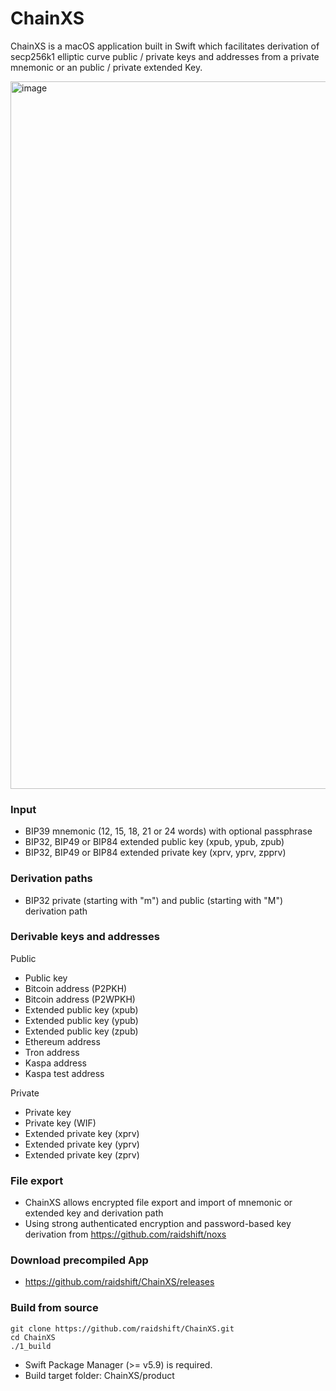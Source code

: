 # ChainXS

ChainXS is a macOS application built in Swift which facilitates derivation of secp256k1 elliptic curve public / private keys and addresses from a private mnemonic or an public / private extended Key.

<img width="1132" alt="image" src="https://github.com/user-attachments/assets/66d974ca-6273-4257-a692-bf72d307c921" />

### Input
* BIP39 mnemonic (12, 15, 18, 21 or 24 words) with optional passphrase
* BIP32, BIP49 or BIP84 extended public key (xpub, ypub, zpub)
* BIP32, BIP49 or BIP84 extended private key (xprv, yprv, zpprv)

### Derivation paths
* BIP32 private (starting with "m") and public (starting with "M") derivation path

### Derivable keys and addresses

Public
* Public key
* Bitcoin address (P2PKH)
* Bitcoin address (P2WPKH)
* Extended public key (xpub)
* Extended public key (ypub)
* Extended public key (zpub)
* Ethereum address
* Tron address
* Kaspa address
* Kaspa test address

Private
* Private key
* Private key (WIF)
* Extended private key (xprv)
* Extended private key (yprv)
* Extended private key (zprv)

### File export
* ChainXS allows encrypted file export and import of mnemonic or extended key and derivation path
* Using strong authenticated encryption and password-based key derivation from https://github.com/raidshift/noxs

### Download precompiled App 
* https://github.com/raidshift/ChainXS/releases

### Build from source
    git clone https://github.com/raidshift/ChainXS.git
    cd ChainXS
    ./1_build
* Swift Package Manager (>= v5.9) is required.
* Build target folder: ChainXS/product
